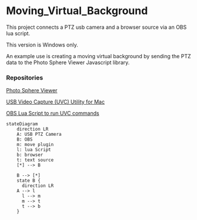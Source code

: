# Moving_Virtual_Background
This project connects a PTZ usb camera and a browser source via an OBS lua script.

This version is Windows only.  

An example use is creating a moving virtual background by sending the PTZ data to the Photo Sphere Viewer Javascript library.  

### Repositories 

[Photo Sphere Viewer](https://photo-sphere-viewer.js.org/)

[USB Video Capture (UVC) Utility for Mac](https://github.com/jtfrey/uvc-util)

[OBS Lua Script to run UVC commands](https://github.com/marklagendijk/obs-scene-execute-command-script)

```mermaid
stateDiagram
    direction LR
    A: USB PTZ Camera
    B: OBS
    m: move plugin 
    l: lua Script
    b: browser
    t: text source
    [*] --> B
    
    B --> [*]
    state B {
      direction LR
    A --> l
      l --> m
      m --> t
      t --> b 
    }
```

